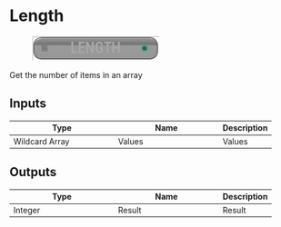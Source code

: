 # Length

<div align="left" data-full-width="false">

<figure><img src="Length.png" alt=""><figcaption></figcaption></figure>

</div>

Get the number of items in an array

## Inputs

<table>
<thead><tr><th width="170">Type</th><th width="170">Name</th><th>Description</th></tr></thead>
<tbody>
<tr><td>Wildcard Array</td><td>Values</td><td>Values</td></tr>
</tbody>
</table>

## Outputs

<table>
<thead><tr><th width="170">Type</th><th width="170">Name</th><th>Description</th></tr></thead>
<tbody>
<tr><td>Integer</td><td>Result</td><td>Result</td></tr>
</tbody>
</table>
